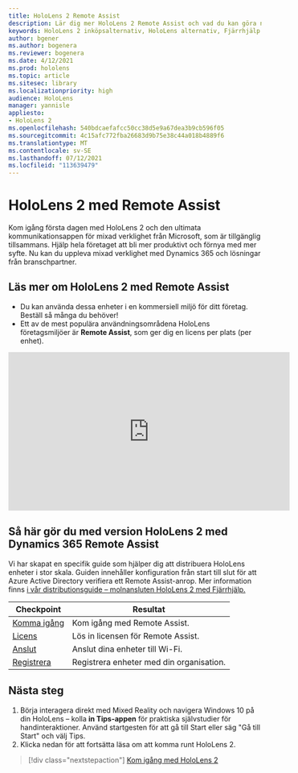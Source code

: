 ```yaml
---
title: HoloLens 2 Remote Assist
description: Lär dig mer HoloLens 2 Remote Assist och vad du kan göra när du har skaffat en egen.
keywords: HoloLens 2 inköpsalternativ, HoloLens alternativ, Fjärrhjälp
author: bgener
ms.author: bogenera
ms.reviewer: bogenera
ms.date: 4/12/2021
ms.prod: hololens
ms.topic: article
ms.sitesec: library
ms.localizationpriority: high
audience: HoloLens
manager: yannisle
appliesto:
- HoloLens 2
ms.openlocfilehash: 540bdcaefafcc50cc38d5e9a67dea3b9cb596f05
ms.sourcegitcommit: 4c15afc772fba26683d9b75e38c44a018b4889f6
ms.translationtype: MT
ms.contentlocale: sv-SE
ms.lasthandoff: 07/12/2021
ms.locfileid: "113639479"
---
```

# <a name="hololens-2-with-remote-assist"></a>HoloLens 2 med Remote Assist

Kom igång första dagen med HoloLens 2 och den ultimata kommunikationsappen för mixad verklighet från Microsoft, som är tillgänglig tillsammans. Hjälp hela företaget att bli mer produktivt och förnya med mer syfte. Nu kan du uppleva mixad verklighet med Dynamics 365 och lösningar från branschpartner.

## <a name="learn-about-hololens-2-with-remote-assist"></a>Läs mer om HoloLens 2 med Remote Assist
- Du kan använda dessa enheter i en kommersiell miljö för ditt företag. Beställ så många du behöver!
- Ett av de mest populära användningsområdena HoloLens företagsmiljöer är **Remote Assist**, som ger dig en licens per plats (per enhet).

<iframe width="560" height="315" src="https://www.youtube.com/embed/d3YT8j0yYl0" frameborder="0" allow="accelerometer; autoplay; clipboard-write; encrypted-media; gyroscope; picture-in-picture" allowfullscreen></iframe>

## <a name="heres-what-to-do-next-with-the-hololens-2-with-dynamics-365-remote-assist-edition"></a>Så här gör du med version HoloLens 2 med Dynamics 365 Remote Assist

Vi har skapat en specifik guide som hjälper dig att distribuera HoloLens enheter i stor skala. Guiden innehåller konfiguration från start till slut för att Azure Active Directory verifiera ett Remote Assist-anrop. Mer information finns [i vår distributionsguide – molnansluten HoloLens 2 med Fjärrhjälp.](hololens2-cloud-connected-overview.md)

| Checkpoint  | Resultat                                |
|-------------|----------------------------------------|
| [Komma igång](/dynamics365/mixed-reality/remote-assist/overview-hololens) | Kom igång med Remote Assist.        |
| [Licens](/dynamics365/mixed-reality/remote-assist/deploy-remote-assist#add-and-assign-licenses)     | Lös in licensen för Remote Assist.      |
| [Anslut](/hololens/hololens-network)     | Anslut dina enheter till Wi-Fi.       |
| [Registrera](/hololens/hololens-enroll-mdm)      | Registrera enheter med din organisation. |

## <a name="next-steps"></a>Nästa steg

1. Börja interagera direkt med Mixed Reality och navigera Windows 10 på din HoloLens – kolla **in Tips-appen** för praktiska självstudier för handinteraktioner. Använd startgesten för att gå till Start eller säg "Gå till Start" och välj Tips.
1. Klicka nedan för att fortsätta läsa om att komma runt HoloLens 2.

> [!div class="nextstepaction"]
> [Kom igång med HoloLens 2](hololens2-basic-usage.md)
